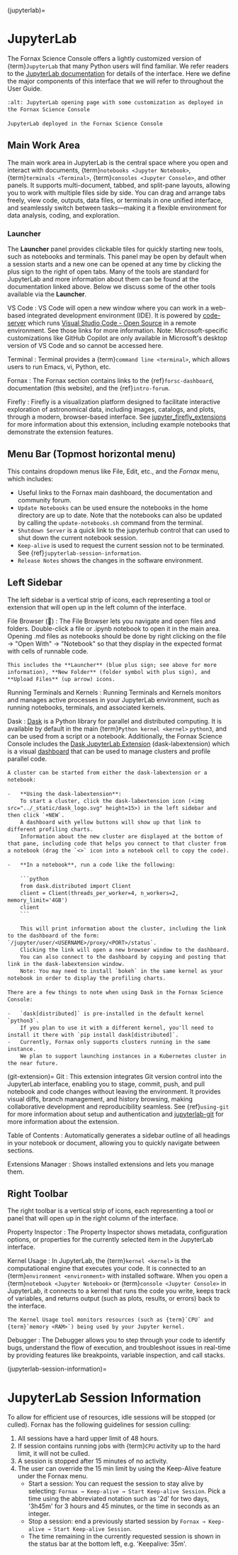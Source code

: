 (jupyterlab)=
# JupyterLab

The Fornax Science Console offers a lightly customized version of {term}`JupyterLab` that many Python users will find familiar.
We refer readers to the [JupyterLab documentation](https://jupyterlab.readthedocs.io/en/stable/user/interface.html) for details of the interface.
Here we define the major components of this interface that we will refer to throughout the User Guide.

```{figure} ../_static/forsc_jupyterlab.png
:alt: JupyterLab opening page with some customization as deployed in the Fornax Science Console

JupyterLab deployed in the Fornax Science Console
```

## Main Work Area

The main work area in JupyterLab is the central space where you open and interact with documents, {term}`notebooks <Jupyter Notebook>`, {term}`terminals <Terminal>`, {term}`consoles <Jupyter Console>`, and other panels.
It supports multi-document, tabbed, and split-pane layouts, allowing you to work with multiple files side by side.
You can drag and arrange tabs freely, view code, outputs, data files, or terminals in one unified interface, and seamlessly switch between tasks—making it a flexible environment for data analysis, coding, and exploration.

### Launcher

The **Launcher** panel provides clickable tiles for quickly starting new tools, such as notebooks and terminals.
This panel may be open by default when a session starts and a new one can be opened at any time by clicking the plus sign to the right of open tabs.
Many of the tools are standard for JupyterLab and more information about them can be found at the documentation linked above.
Below we discuss some of the other tools available via the **Launcher**.

VS Code
:   VS Code will open a new window where you can work in a web-based integrated development environment (IDE).
    It is powered by [code-server](https://github.com/coder/code-server) which runs [Visual Studio Code - Open Source](https://github.com/microsoft/vscode) in a remote environment.
    See those links for more information.
    Note: Microsoft-specific customizations like GitHub Copilot are only available in Microsoft's desktop version of VS Code and so cannot be accessed here.

Terminal
:   Terminal provides a {term}`command line <terminal>`, which allows users to run Emacs, vi, Python, etc.

Fornax
:   The Fornax section contains links to the {ref}`forsc-dashboard`, documentation (this website), and the {ref}`intro-forum`.

Firefly
:   Firefly is a visualization platform designed to facilitate interactive exploration of astronomical data, including images, catalogs, and plots, through a modern, browser-based interface.
    See [jupyter_firefly_extensions](https://github.com/Caltech-IPAC/jupyter_firefly_extensions) for more information about this extension, including example notebooks that demonstrate the extension features.

## Menu Bar (Topmost horizontal menu)

This contains dropdown menus like File, Edit, etc., and the *Fornax* menu, which includes:

- Useful links to the Fornax main dashboard, the documentation and community forum.
- `Update Notebooks` can be used ensure the notebooks in the home directory are up to date. Note that the notebooks can also be updated by calling the `update-notebooks.sh` command from the terminal.
- `Shutdown Server` is a quick link to the jupyterhub control that can used to shut down the current notebook session.
- `Keep-alive` is used to request the current session not to be terminated. See {ref}`jupyterlab-session-information`.
- `Release Notes` shows the changes in the software environment.


## Left Sidebar

The left sidebar is a vertical strip of icons, each representing a tool or extension that will open up in the left column of the interface.

File Browser (📁)
:   The File Browser lets you navigate and open files and folders.
    Double-click a file or .ipynb notebook to open it in the main area.
    Opening .md files as notebooks should be done by right clicking on the file → "Open With" → "Notebook" so that they display in the expected format with cells of runnable code.

    This includes the **Launcher** (blue plus sign; see above for more information), **New Folder** (folder symbol with plus sign), and **Upload Files** (up arrow) icons.

Running Terminals and Kernels
:   Running Terminals and Kernels monitors and manages active processes in your JupyterLab environment, such as running notebooks, terminals, and associated kernels.

Dask
:   [Dask](https://docs.dask.org/en/stable/) is a Python library for parallel and distributed computing.
    It is available by default in the main {term}`Python kernel <kernel>` `python3`, and can be used from a script or a notebook.
    Additionally, the Fornax Science Console includes the [Dask JupyterLab Extension](https://github.com/dask/dask-labextension) (dask-labextension) which is a visual [dashboard](https://docs.dask.org/en/latest/dashboard.html) that can be used to manage clusters and profile parallel code.

    A cluster can be started from either the dask-labextension or a notebook:

    -   **Using the dask-labextension**:
        To start a cluster, click the dask-labextension icon (<img src="../_static/dask_logo.svg" height=15>) in the left sidebar and then click `+NEW`.
        A dashboard with yellow buttons will show up that link to different profiling charts.
        Information about the new cluster are displayed at the bottom of that pane, including code that helps you connect to that cluster from a notebook (drag the `<>` icon into a notebook cell to copy the code).

    -   **In a notebook**, run a code like the following:

        ```python
        from dask.distributed import Client
        client = Client(threads_per_worker=4, n_workers=2, memory_limit='4GB')
        client
        ```

        This will print information about the cluster, including the link to the dashboard of the form: `/jupyter/user/<USERNAME>/proxy/<PORT>/status`.
        Clicking the link will open a new browser window to the dashboard.
        You can also connect to the dashboard by copying and posting that link in the dask-labextension window.
        Note: You may need to install `bokeh` in the same kernel as your notebook in order to display the profiling charts.

    There are a few things to note when using Dask in the Fornax Science Console:

    -   `dask[distributed]` is pre-installed in the default kernel `python3`.
        If you plan to use it with a different kernel, you'll need to install it there with `pip install dask[distributed]`.
    -   Currently, Fornax only supports clusters running in the same instance.
        We plan to support launching instances in a Kubernetes cluster in the near future.

(git-extension)=
Git
:   This extension integrates Git version control into the JupyterLab interface, enabling you to stage, commit, push, and pull notebook and code changes without leaving the environment.
    It provides visual diffs, branch management, and history browsing, making collaborative development and reproducibility seamless.
    See {ref}`using-git` for more information about setup and authentication and [jupyterlab-git](https://github.com/jupyterlab/jupyterlab-git) for more information about the extension.

Table of Contents
:   Automatically generates a sidebar outline of all headings in your notebook or document, allowing you to quickly navigate between sections.

Extensions Manager
:   Shows installed extensions and lets you manage them.

## Right Toolbar

The right toolbar is a vertical strip of icons, each representing a tool or panel that will open up in the right column of the interface.

Property Inspector
:   The Property Inspector shows metadata, configuration options, or properties for the currently selected item in the JupyterLab interface.

Kernel Usage
:   In JupyterLab, the {term}`kernel <kernel>` is the computational engine that executes your code.
    It is connected to an {term}`environment <environment>` with installed software.
    When you open a {term}`notebook <Jupyter Notebook>` or {term}`console <Jupyter Console>` in JupyterLab, it connects to a kernel that runs the code you write, keeps track of variables, and returns output (such as plots, results, or errors) back to the interface.

    The Kernel Usage tool monitors resources (such as {term}`CPU` and {term}`memory <RAM>`) being used by your Jupyter kernel.

Debugger
:   The Debugger allows you to step through your code to identify bugs, understand the flow of execution, and troubleshoot issues in real-time by providing features like breakpoints, variable inspection, and call stacks.

(jupyterlab-session-information)=
# JupyterLab Session Information

To allow for efficient use of resources, idle sessions will be stopped (or culled).
Fornax has the following guidelines for session culling:

1.  All sessions have a hard upper limit of 48 hours.
2.  If session contains running jobs with {term}`CPU` activity up to the hard limit, it will not be culled.
3.  A session is stopped after 15 minutes of no activity.
4.  The user can override the 15 min limit by using the Keep-Alive feature under the Fornax menu.
    - Start a session: You can request the session to stay alive by selecting: `Fornax → Keep-alive → Start Keep-alive Session`.
      Pick a time using the abbreviated notation such as '2d' for two days, '3h45m' for 3 hours and 45 minutes, or the time in seconds as an integer.
    - Stop a session: end a previously started session by `Fornax → Keep-alive → Start Keep-alive Session`.
    - The time remaining in the currently requested session is shown in the status bar at the bottom left, e.g. 'Keepalive: 35m'.
